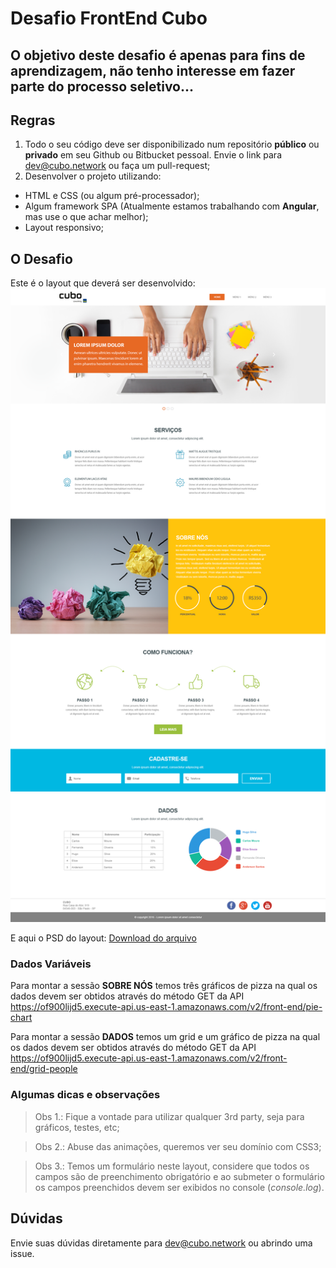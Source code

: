 # Desafio FrontEnd Cubo

O objetivo deste desafio é apenas para fins de aprendizagem, não tenho interesse em fazer parte do processo seletivo...
------------------------------------------------------------------------------------------------------------------

## Regras

1. Todo o seu código deve ser disponibilizado num repositório **público** ou **privado** em seu Github ou Bitbucket pessoal. Envie o link para dev@cubo.network ou faça um pull-request;  
2. Desenvolver o projeto utilizando: 
  - HTML e CSS (ou algum pré-processador); 
  - Algum framework SPA (Atualmente estamos trabalhando com **Angular**, mas use o que achar melhor);
  - Layout responsivo;

## O Desafio

Este é o layout que deverá ser desenvolvido:
![layout one page](layout-onepage.png)

E aqui o PSD do layout:
[Download do arquivo](layout-onepage.psd)

### Dados Variáveis

Para montar a sessão **SOBRE NÓS** temos três gráficos de pizza na qual os dados devem ser obtidos através do método GET da API
https://of900lijd5.execute-api.us-east-1.amazonaws.com/v2/front-end/pie-chart

Para montar a sessão **DADOS** temos um grid e um gráfico de pizza na qual os dados devem ser obtidos através do método GET da API
https://of900lijd5.execute-api.us-east-1.amazonaws.com/v2/front-end/grid-people


### Algumas dicas e observações

> Obs 1.: Fique a vontade para utilizar qualquer 3rd party, seja para gráficos, testes, etc;

> Obs 2.: Abuse das animações, queremos ver seu domínio com CSS3;

> Obs 3.: Temos um formulário neste layout, considere que todos os campos são de preenchimento obrigatório e ao submeter o formulário os campos preenchidos devem ser exibidos no console (_console.log_).
 
## Dúvidas

Envie suas dúvidas diretamente para dev@cubo.network ou abrindo uma issue.
